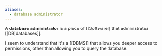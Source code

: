 ```yaml
---
aliases:
  - database administrator
---
```

A **database administrator** is a piece of [[Software]] that administrates [[DB|databases]].

I seem to understand that it's a [[DBMS]] that allows you deeper access to permissions, other than allowing you to query the database.